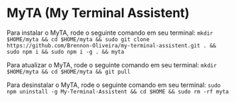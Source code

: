 # MyTA (My Terminal Assistent)

Para instalar o MyTA, rode o seguinte comando em seu terminal:
`mkdir $HOME/myta && cd $HOME/myta && sudo git clone https://github.com/Brennon-Oliveira/my-terminal-assistent.git . && sudo npm i && sudo npm i -g . && myta`

Para atualizar o MyTA, rode o seguinte comando em seu terminal:
`mkdir $HOME/myta && cd $HOME/myta && git pull`

Para desinstalar o MyTA, rode o seguinte comando em seu terminal:
`sudo npm uninstall -g My-Terminal-Assistent && cd $HOME && sudo rm -rf myta`
